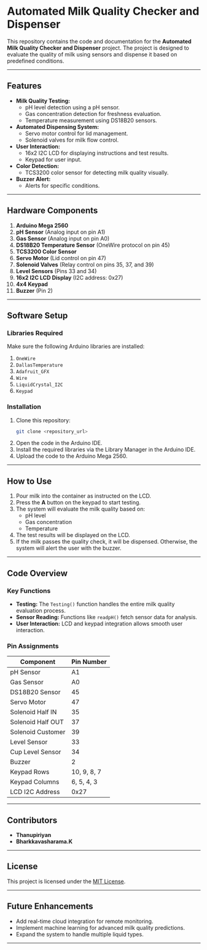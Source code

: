 # Automated Milk Quality Checker and Dispenser

This repository contains the code and documentation for the **Automated Milk Quality Checker and Dispenser** project. The project is designed to evaluate the quality of milk using sensors and dispense it based on predefined conditions.

---

## Features
- **Milk Quality Testing:**
  - pH level detection using a pH sensor.
  - Gas concentration detection for freshness evaluation.
  - Temperature measurement using DS18B20 sensors.
- **Automated Dispensing System:**
  - Servo motor control for lid management.
  - Solenoid valves for milk flow control.
- **User Interaction:**
  - 16x2 I2C LCD for displaying instructions and test results.
  - Keypad for user input.
- **Color Detection:**
  - TCS3200 color sensor for detecting milk quality visually.
- **Buzzer Alert:**
  - Alerts for specific conditions.

---

## Hardware Components
1. **Arduino Mega 2560**
2. **pH Sensor** (Analog input on pin A1)
3. **Gas Sensor** (Analog input on pin A0)
4. **DS18B20 Temperature Sensor** (OneWire protocol on pin 45)
5. **TCS3200 Color Sensor**
6. **Servo Motor** (Lid control on pin 47)
7. **Solenoid Valves** (Relay control on pins 35, 37, and 39)
8. **Level Sensors** (Pins 33 and 34)
9. **16x2 I2C LCD Display** (I2C address: 0x27)
10. **4x4 Keypad**
11. **Buzzer** (Pin 2)

---

## Software Setup
### Libraries Required
Make sure the following Arduino libraries are installed:
1. `OneWire`
2. `DallasTemperature`
3. `Adafruit_GFX`
4. `Wire`
5. `LiquidCrystal_I2C`
6. `Keypad`

### Installation
1. Clone this repository:
   ```bash
   git clone <repository_url>
   ```
2. Open the code in the Arduino IDE.
3. Install the required libraries via the Library Manager in the Arduino IDE.
4. Upload the code to the Arduino Mega 2560.

---

## How to Use
1. Pour milk into the container as instructed on the LCD.
2. Press the **A** button on the keypad to start testing.
3. The system will evaluate the milk quality based on:
   - pH level
   - Gas concentration
   - Temperature
4. The test results will be displayed on the LCD.
5. If the milk passes the quality check, it will be dispensed. Otherwise, the system will alert the user with the buzzer.

---

## Code Overview
### Key Functions
- **Testing:** The `Testing()` function handles the entire milk quality evaluation process.
- **Sensor Reading:** Functions like `readpH()` fetch sensor data for analysis.
- **User Interaction:** LCD and keypad integration allows smooth user interaction.

### Pin Assignments
| Component         | Pin Number |
|-------------------|------------|
| pH Sensor         | A1         |
| Gas Sensor        | A0         |
| DS18B20 Sensor    | 45         |
| Servo Motor       | 47         |
| Solenoid Half IN  | 35         |
| Solenoid Half OUT | 37         |
| Solenoid Customer | 39         |
| Level Sensor      | 33         |
| Cup Level Sensor  | 34         |
| Buzzer            | 2          |
| Keypad Rows       | 10, 9, 8, 7|
| Keypad Columns    | 6, 5, 4, 3 |
| LCD I2C Address   | 0x27       |

---

## Contributors
- **Thanupiriyan**
- **Bharkkavasharama.K**

---

## License
This project is licensed under the [MIT License](LICENSE).

---

## Future Enhancements
- Add real-time cloud integration for remote monitoring.
- Implement machine learning for advanced milk quality predictions.
- Expand the system to handle multiple liquid types.

---
